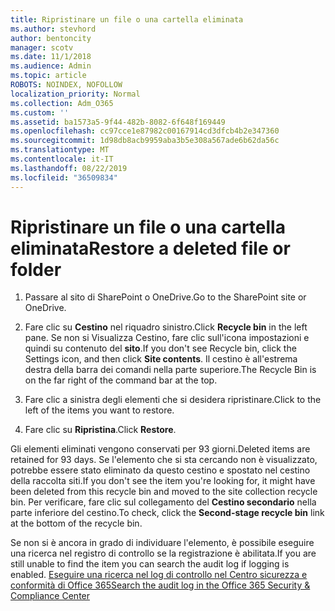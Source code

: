 ```yaml
---
title: Ripristinare un file o una cartella eliminata
ms.author: stevhord
author: bentoncity
manager: scotv
ms.date: 11/1/2018
ms.audience: Admin
ms.topic: article
ROBOTS: NOINDEX, NOFOLLOW
localization_priority: Normal
ms.collection: Adm_O365
ms.custom: ''
ms.assetid: ba1573a5-9f44-482b-8082-6f648f169449
ms.openlocfilehash: cc97cce1e87982c00167914cd3dfcb4b2e347360
ms.sourcegitcommit: 1d98db8acb9959aba3b5e308a567ade6b62da56c
ms.translationtype: MT
ms.contentlocale: it-IT
ms.lasthandoff: 08/22/2019
ms.locfileid: "36509834"
---
```

# <a name="restore-a-deleted-file-or-folder"></a><span data-ttu-id="7652b-102">Ripristinare un file o una cartella eliminata</span><span class="sxs-lookup"><span data-stu-id="7652b-102">Restore a deleted file or folder</span></span>

1. <span data-ttu-id="7652b-103">Passare al sito di SharePoint o OneDrive.</span><span class="sxs-lookup"><span data-stu-id="7652b-103">Go to the SharePoint site or OneDrive.</span></span>
    
2. <span data-ttu-id="7652b-104">Fare clic su **Cestino** nel riquadro sinistro.</span><span class="sxs-lookup"><span data-stu-id="7652b-104">Click **Recycle bin** in the left pane.</span></span> <span data-ttu-id="7652b-105">Se non si Visualizza Cestino, fare clic sull'icona impostazioni e quindi su contenuto del **sito**.</span><span class="sxs-lookup"><span data-stu-id="7652b-105">If you don't see Recycle bin, click the Settings icon, and then click **Site contents**.</span></span> <span data-ttu-id="7652b-106">Il cestino è all'estrema destra della barra dei comandi nella parte superiore.</span><span class="sxs-lookup"><span data-stu-id="7652b-106">The Recycle Bin is on the far right of the command bar at the top.</span></span>
    
3. <span data-ttu-id="7652b-107">Fare clic a sinistra degli elementi che si desidera ripristinare.</span><span class="sxs-lookup"><span data-stu-id="7652b-107">Click to the left of the items you want to restore.</span></span>
    
4. <span data-ttu-id="7652b-108">Fare clic su **Ripristina**.</span><span class="sxs-lookup"><span data-stu-id="7652b-108">Click **Restore**.</span></span>
    
<span data-ttu-id="7652b-109">Gli elementi eliminati vengono conservati per 93 giorni.</span><span class="sxs-lookup"><span data-stu-id="7652b-109">Deleted items are retained for 93 days.</span></span> <span data-ttu-id="7652b-110">Se l'elemento che si sta cercando non è visualizzato, potrebbe essere stato eliminato da questo cestino e spostato nel cestino della raccolta siti.</span><span class="sxs-lookup"><span data-stu-id="7652b-110">If you don't see the item you're looking for, it might have been deleted from this recycle bin and moved to the site collection recycle bin.</span></span> <span data-ttu-id="7652b-111">Per verificare, fare clic sul collegamento del **Cestino secondario** nella parte inferiore del cestino.</span><span class="sxs-lookup"><span data-stu-id="7652b-111">To check, click the **Second-stage recycle bin** link at the bottom of the recycle bin.</span></span> 
  
<span data-ttu-id="7652b-112">Se non si è ancora in grado di individuare l'elemento, è possibile eseguire una ricerca nel registro di controllo se la registrazione è abilitata.</span><span class="sxs-lookup"><span data-stu-id="7652b-112">If you are still unable to find the item you can search the audit log if logging is enabled.</span></span> [<span data-ttu-id="7652b-113">Eseguire una ricerca nel log di controllo nel Centro sicurezza e conformità di Office 365</span><span class="sxs-lookup"><span data-stu-id="7652b-113">Search the audit log in the Office 365 Security &amp; Compliance Center</span></span>](https://support.office.com/article/0d4d0f35-390b-4518-800e-0c7ec95e946c.aspx)
  

